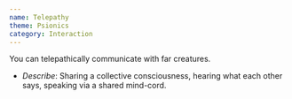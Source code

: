 ```yaml
---
name: Telepathy
theme: Psionics
category: Interaction
---
```


You can telepathically communicate with far creatures. 

* *Describe*: Sharing a collective consciousness, hearing what each other says, speaking via a shared mind-cord.